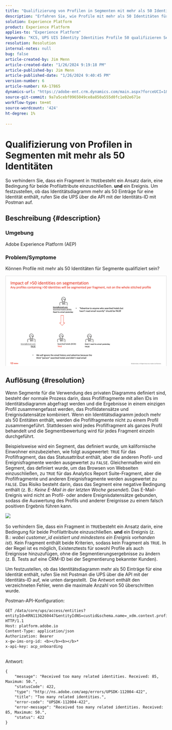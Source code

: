 ```yaml
---
title: "Qualifizierung von Profilen in Segmenten mit mehr als 50 Identitäten"
description: "Erfahren Sie, wie Profile mit mehr als 50 Identitäten für Segmente in Adobe Experience Platform qualifiziert sind."
solution: Experience Platform
product: Experience Platform
applies-to: "Experience Platform"
keywords: "KCS, UPS UIS Identity Identities Profile 50 qualifizieren Segment, Qualifizierung, Adobe Experience Platform, AEP, Gewusst wie"
resolution: Resolution
internal-notes: null
bug: false
article-created-by: Jim Menn
article-created-date: "1/26/2024 9:19:18 PM"
article-published-by: Jim Menn
article-published-date: "1/26/2024 9:40:45 PM"
version-number: 6
article-number: KA-17865
dynamics-url: "https://adobe-ent.crm.dynamics.com/main.aspx?forceUCI=1&pagetype=entityrecord&etn=knowledgearticle&id=697b5c8d-90bc-ee11-a569-6045bd006268"
source-git-commit: 9a7a5cebf0965049ce8a850a555d0fc1e02e671e
workflow-type: tm+mt
source-wordcount: '424'
ht-degree: 1%

---
```


# Qualifizierung von Profilen in Segmenten mit mehr als 50 Identitäten


So verhindern Sie, dass ein Fragment in `TRUE`besteht ein Ansatz darin, eine Bedingung für beide Profilattribute einzuschließen. <b>und</b> ein Ereignis. Um festzustellen, ob das Identitätsdiagramm mehr als 50 Einträge für eine Identität enthält, rufen Sie die UPS über die API mit der Identitäts-ID mit Postman auf.

## Beschreibung {#description}


### <b>Umgebung</b>

Adobe Experience Platform (AEP)



### <b>Problem/Symptome</b>

Können Profile mit mehr als 50 Identitäten für Segmente qualifiziert sein?



![](assets/___6a7b5c8d-90bc-ee11-a569-6045bd006268___.png)






## Auflösung {#resolution}


Wenn Segmente für die Verwendung des privaten Diagramms definiert sind, besteht der normale Prozess darin, dass Profilfragmente mit allen IDs im Identitätsdiagramm abgefragt werden und die Ergebnisse in einem einzigen Profil zusammengefasst werden, das Profildatensätze und Ereignisdatensätze kombiniert. Wenn ein Identitätsdiagramm jedoch mehr als 50 Entitäten enthält, werden die Profilfragmente nicht zu einem Profil zusammengeführt. Stattdessen wird jedes Profilfragment als ganzes Profil behandelt und die Segmentbewertung wird für jedes Fragment einzeln durchgeführt.

Beispielsweise wird ein Segment, das definiert wurde, um kalifornische Einwohner einzubeziehen, wie folgt ausgewertet: `TRUE` für das Profilfragment, das das Statusattribut enthält, aber die anderen Profil- und Ereignisfragmente werden ausgewertet zu `FALSE`. Gleichermaßen wird ein Segment, das definiert wurde, um das Browsen von Webseiten einzuschließen, zu `TRUE` für das Analytics Report Suite-Fragment, aber die Profilfragmente und anderen Ereignisfragmente werden ausgewertet zu `FALSE`. Das Risiko besteht darin, dass das Segment eine negative Bedingung enthält (z. B.: *Keine E-Mail in der letzten Woche gesendet*). Das E-Mail-Ereignis wird nicht an Profil- oder andere Ereignisdatensätze gebunden, sodass die Auswertung des Profils und anderer Ereignisse zu einem falsch positiven Ergebnis führen kann.

![](assets/6d02b7b2-cf7f-ec11-8d21-0022480aa950.png)

So verhindern Sie, dass ein Fragment in `TRUE`besteht ein Ansatz darin, eine Bedingung für beide Profilattribute einzuschließen. <b>und</b> ein Ereignis (z. B.: *wobei customer_id existiert und mindestens ein Ereignis vorhanden ist*)*.* Kein Fragment enthält beide Kriterien, sodass kein Fragment als `TRUE`. In der Regel ist es möglich, Existenztests für sowohl Profile als auch Ereignisse hinzuzufügen, ohne die Segmentierungsergebnisse zu ändern (z. B. Tests auf eine CRM-ID bei der Segmentierung bekannter Kunden).

Um festzustellen, ob das Identitätsdiagramm mehr als 50 Einträge für eine Identität enthält, rufen Sie mit Postman die UPS über die API mit der Identitäts-ID auf, wie unten dargestellt.  Die Antwort enthält den verzeichneten Fehler, wenn die maximale Anzahl von 50 überschritten wurde.

Postman-API-Konfiguration:


```
GET /data/core/ups/access/entities?entityId=KRN1136260447&entityIdNS=custid&schema.name=_xdm.context.profile HTTP/1.1
Host: platform.adobe.io
Content-Type: application/json
Authorization: Bearer 
x-gw-ims-org-id: <b></b><b></b>*
x-api-key: acp_onboarding
```

<br>Antwort:<br>

```
{
    "message": "Received too many related identities. Received: 85, Maximum: 50.",
    "statusCode": 422,
    "type": "http://ns.adobe.com/aep/errors/UPSDK-112004-422",
    "title": "Too many related identities.",
    "error-code": "UPSDK-112004-422",
    "error-message": "Received too many related identities. Received: 85, Maximum: 50.",
    "status": 422
}
```

